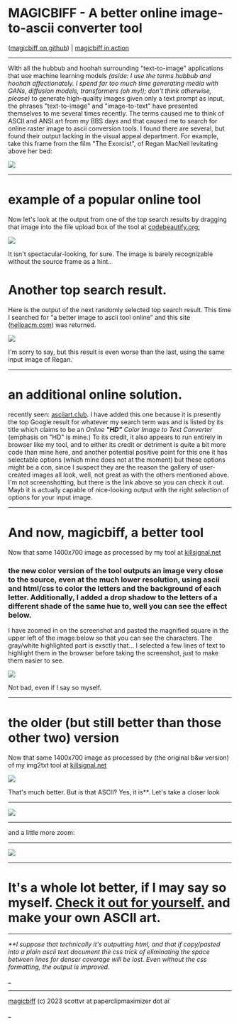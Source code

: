 
MAGICBIFF - A better online image-to-ascii converter tool
=========================================================

([magicbiff on github](/https://github.com/scottvr/magicbiff)) | [magicbiff in action](https://www.killsignal.net/magicbiff)  

* * *

  
  

WIth all the hubbub and hoohah surrounding "text-to-image" applications that use machine learning models _(aside: I use the terms hubbub and hoohah affectionately. I spend far too much time generating media with GANs, diffusion models, transformers (oh my!); don't think otherwise, please)_ to generate high-quality images given only a text prompt as input, the phrases "text-to-image" and "image-to-text" have presented themselves to me several times recently. The terms caused me to think of ASCII and ANSI art from my BBS days and that caused me to search for online raster image to ascii conversion tools. I found there are several, but found their output lacking in the visual appeal department. For example, take this frame from the film "The Exorcist", of Regan MacNeil levitating above her bed:  

![](./comparisons_and_examples/regan-1.jpg)

  

* * *

  

  

example of a popular online tool
================================

Now let's look at the output from one of the top search results by dragging that image into the file upload box of the tool at [codebeautify.org:](codebeautify.org)  

![](./comparisons_and_examples/regan-2.jpg)

It isn't spectacular-looking, for sure. The image is barely recognizable without the source frame as a hint..

  

Another top search result.
==========================

Here is the output of the next randomly selected top search result. This time I searched for "a better image to ascii tool online" and this site ([helloacm.com](helloacm.com)) was returned.  

![](./comparisons_and_examples/helloacm-image-to-ascii.png)

I'm sorry to say, but this result is even worse than the last, using the same input image of Regan.

  

* * *

  

  

an additional online solution.
==============================

  
recently seen: [asciiart.club](https://asciiart.club/). I have added this one because it is presently the top Google result for whatever my search term was and is listed by its title which claims to be an _Online **"HD"** Color Image to Text Converter_ (emphasis on "HD" is mine.) To its credit, it also appears to run entirely in browser like my tool, and to either its credit or detriment is quite a bit more code than mine here, and another potential positive point for this one it has selectable options (which mine does not at the moment) but these options might be a con, since I suspect they are the reason the gallery of user-created images all look, well, not great as with the others mentioned above. I'm not screenshotting, but there is the link above so you can check it out. Mayb it is actually capable of nice-looking output with the right selection of options for your input image.

  

* * *

  

And now, magicbiff, a better tool
=================================

Now that same 1400x700 image as processed by my tool at [killsignal.net](="/img2txt")  


### the new color version of the tool outputs an image very close to the source, even at the much lower resolution, using ascii and html/css to color the letters and the background of each letter. Additionally, I added a drop shadow to the letters of a different shade of the same hue to, well you can see the effect below.

I have zoomed in on the screenshot and pasted the magnified square in the upper left of the image below so that you can see the characters. The gray/white highlighted part is exsctly that... I selected a few lines of text to highlight them in the browser before taking the screenshot, just to make them easier to see.

![](./comparisons_and_examples/regan-colorasciihtml.png)  

Not bad, even if I say so myself.

* * *

the older (but still better than those other two) version
=========================================================

Now that same 1400x700 image as processed by (the original b&w version) of my img2txt tool at [killsignal.net](="/img2txt")  

![](./comparisons_and_examples/regan-3.jpg)

That's much better. But is that ASCII? Yes, it is\*\*. Let's take a closer look  

_________

![](./comparisons_and_examples/regan-4.jpg)

  

* * *

and a little more zoom:  

_______

![](./comparisons_and_examples/regan-5.jpg)  

  

* * *

It's a whole lot better, if I may say so myself. [Check it out for yourself.](/img2txt) and make your own ASCII art.
====================================================================================================================

  

* * *

_\*\*I suppose that technically it's outputting html, and that if copy/pasted into a plain ascii text document the css trick of eliminating the space between lines for denser coverage will be lost. Even without the css formatting, the output is improved._

_  

* * *
 

[magicbiff](https://github.com/scottvr/magicbiff/) (c) 2023 scottvr at paperclipmaximizer dot ai`

_

